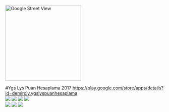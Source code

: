 <p>
    <img src="https://lh3.googleusercontent.com/LUQ59O_mu6hk2FM_w78nQ9G7ENXkah4crQB0EIUQlbty9hvWsOkoxN98a7f3lNM63ccX=w300-rw" alt="Google Street View" height="240" width="240"/>
</p>
#Ygs Lys Puan Hesaplama 2017
<a href="url">https://play.google.com/store/apps/details?id=demirciy.ygslyspuanhesaplama</a>

<div>
  <img src="https://lh3.googleusercontent.com/hnDEdzEVv0sORlmlDRqTQlwoiYyvxDN-BWVaT-0VImaVd-vnlQ-ZTTHxB4kq5o19heMn=h310-rw"></a>
  <img src="https://lh3.googleusercontent.com/sz4qlPF8LcuG-r95cB_wKd1Es_YtEfH9B35UO89pNf-_-fUzTW4X6TZtlxbiwfhWa0KP=h310-rw"></a>
  <img src="https://lh3.googleusercontent.com/aWhfSEzBeerzxixV4PGhBUFFDVkGhIoUOgQals5ihBoX56rb9L5UDOI2HMbh4aaO5NtT=h310-rw"></a>
  <img src="https://lh3.googleusercontent.com/-PrNt1L-SOZwnh9uuip9xvhuFIJ-2RP48DjoApslZ6smPrc4kCQauScSZrBd-Xl2xDY=h310-rw"></a>
</div>
<div>
  <img src="https://lh3.googleusercontent.com/GcaBGwD0UJDxaAvDwG1Ag4o71bniwDKjnbI1-N9P5yR_b2Aj9K_GGGoVII3bdtOF8M4=h310-rw"></a>
  <img src="https://lh3.googleusercontent.com/hgtKLakj3whEAdIr-wROuYtCOGI_q2AsM0jfG9wYK3qPnMXjk5wYCj2PCv_uX_rEBoRB=h310-rw"></a>
  <img src="https://lh3.googleusercontent.com/QFutWzFw69qxNSPP5AkmJxgVNubZIwn3nXWwLrF5vJhNjRc78BOlRs70HHPXPcdPOKw=h310-rw"></a>
</div>

